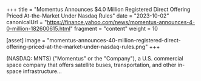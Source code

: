 +++
title = "Momentus Announces $4.0 Million Registered Direct Offering Priced At-the-Market Under Nasdaq Rules"
date = "2023-10-02"
canonicalUrl = "https://finance.yahoo.com/news/momentus-announces-4-0-million-182600615.html"
fragment = "content"
weight = 10

[asset]
    image = "momentus-announces-40-million-registered-direct-offering-priced-at-the-market-under-nasdaq-rules.png"
+++

(NASDAQ: MNTS) ("Momentus" or the "Company"), a U.S. commercial space 
company that offers satellite buses, transportation, and other in-space 
infrastructure...
